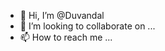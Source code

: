 - 👋 Hi, I’m @Duvandal
- 💞️ I’m looking to collaborate on ...
- 📫 How to reach me ...

<!---
Duvandal/Duvandal is a ✨ special ✨ repository because its `README.md` (this file) appears on your GitHub profile.
You can click the Preview link to take a look at your changes.
--->
